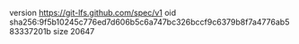 version https://git-lfs.github.com/spec/v1
oid sha256:9f5b10245c776ed7d606b5c6a747bc326bccf9c6379b8f7a4776ab583337201b
size 20647
